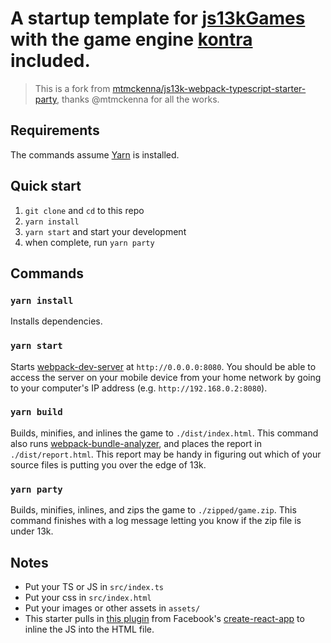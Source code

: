 # A startup template for [js13kGames](https://js13kgames.com/) with the game engine [kontra](https://straker.github.io/kontra) included.

> This is a fork from [mtmckenna/js13k-webpack-typescript-starter-party](https://github.com/mtmckenna/js13k-webpack-typescript-starter-party), thanks @mtmckenna for all the works.

## Requirements

The commands assume [Yarn](https://yarnpkg.com/en/docs/install) is installed.

## Quick start

1. `git clone` and `cd` to this repo
2. `yarn install`
3. `yarn start` and start your development
4. when complete, run `yarn party`

## Commands

### `yarn install`

Installs dependencies.

### `yarn start`

Starts [webpack-dev-server](https://webpack.js.org/configuration/dev-server/) at `http://0.0.0.0:8080`. You should be able to access the server on your mobile device from your home network by going to your computer's IP address (e.g. `http://192.168.0.2:8080`).

### `yarn build`

Builds, minifies, and inlines the game to `./dist/index.html`. This command also runs [webpack-bundle-analyzer](https://github.com/webpack-contrib/webpack-bundle-analyzer), and places the report in `./dist/report.html`. This report may be handy in figuring out which of your source files is putting you over the edge of 13k.

### `yarn party`

Builds, minifies, inlines, and zips the game to `./zipped/game.zip`. This command finishes with a log message letting you know if the zip file is under 13k.

## Notes

- Put your TS or JS in `src/index.ts`
- Put your css in `src/index.html`
- Put your images or other assets in `assets/`
- This starter pulls in [this plugin](https://github.com/facebook/create-react-app/blob/edc671eeea6b7d26ac3f1eb2050e50f75cf9ad5d/packages/react-dev-utils/InlineChunkHtmlPlugin.js#L10) from Facebook's [create-react-app](https://reactjs.org/docs/create-a-new-react-app.html) to inline the JS into the HTML file.
